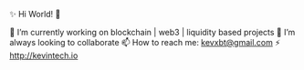 ✨ Hi World! 👋
 
🔭 I’m currently working on blockchain | web3 | liquidity based projects
👯 I’m always looking to collaborate 
📫 How to reach me: kevxbt@gmail.com
⚡ http://kevintech.io
